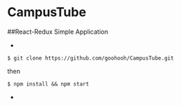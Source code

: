 # CampusTube

##React-Redux Simple Application

-

`$ git clone https://github.com/goohooh/CampusTube.git`

then

`$ npm install && npm start`

-